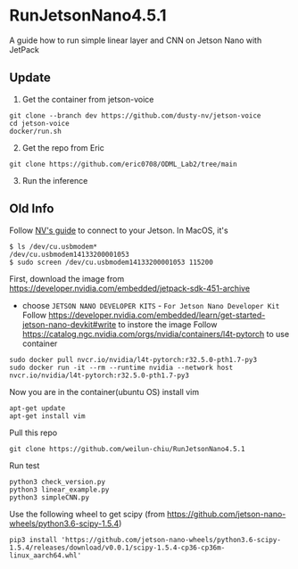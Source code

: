 # RunJetsonNano4.5.1
A guide how to run simple linear layer and CNN on Jetson Nano with JetPack

## Update
1. Get the container from jetson-voice
```
git clone --branch dev https://github.com/dusty-nv/jetson-voice
cd jetson-voice
docker/run.sh
```
2. Get the repo from Eric
```
git clone https://github.com/eric0708/ODML_Lab2/tree/main
```
3. Run the inference

## Old Info

Follow [NV's guide](https://developer.nvidia.com/embedded/learn/get-started-jetson-nano-devkit#setup) to connect to your Jetson. In MacOS, it's
```
$ ls /dev/cu.usbmodem*
/dev/cu.usbmodem14133200001053
$ sudo screen /dev/cu.usbmodem14133200001053 115200
```

First, download the image from https://developer.nvidia.com/embedded/jetpack-sdk-451-archive
- choose `JETSON NANO DEVELOPER KITS` - `For Jetson Nano Developer Kit`
Follow https://developer.nvidia.com/embedded/learn/get-started-jetson-nano-devkit#write to instore the image
Follow https://catalog.ngc.nvidia.com/orgs/nvidia/containers/l4t-pytorch to use container
```
sudo docker pull nvcr.io/nvidia/l4t-pytorch:r32.5.0-pth1.7-py3
sudo docker run -it --rm --runtime nvidia --network host nvcr.io/nvidia/l4t-pytorch:r32.5.0-pth1.7-py3
```
Now you are in the container(ubuntu OS)
install vim
```
apt-get update
apt-get install vim
```
Pull this repo
```
git clone https://github.com/weilun-chiu/RunJetsonNano4.5.1
```
Run test
```
python3 check_version.py
python3 linear_example.py
python3 simpleCNN.py
```
Use the following wheel to get scipy (from https://github.com/jetson-nano-wheels/python3.6-scipy-1.5.4)
```
pip3 install 'https://github.com/jetson-nano-wheels/python3.6-scipy-1.5.4/releases/download/v0.0.1/scipy-1.5.4-cp36-cp36m-linux_aarch64.whl'
```
